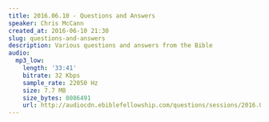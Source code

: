 ```yaml
---
title: 2016.06.10 - Questions and Answers
speaker: Chris McCann
created_at: 2016-06-10 21:30
slug: questions-and-answers
description: Various questions and answers from the Bible
audio:
  mp3_low:
    length: '33:41'
    bitrate: 32 Kbps
    sample_rate: 22050 Hz
    size: 7.7 MB
    size_bytes: 8086491
    url: http://audiocdn.ebiblefellowship.com/questions/sessions/2016.06.10_McCann_-_Questions_and_Answers.mp3
---
```

